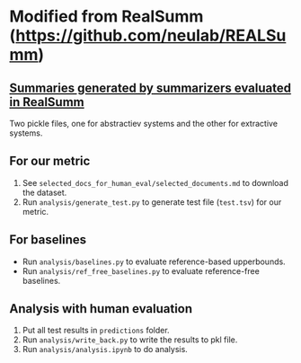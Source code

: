 # Modified from RealSumm (https://github.com/neulab/REALSumm)

## [Summaries generated by summarizers evaluated in RealSumm](https://github.com/neulab/REALSumm/tree/master/scores_dicts)
Two pickle files, one for abstractiev systems and the other for extractive systems.  

## For our metric
1. See ``selected_docs_for_human_eval/selected_documents.md`` to download the dataset.
2. Run ``analysis/generate_test.py`` to generate test file (``test.tsv``) for our metric.

## For baselines
- Run ``analysis/baselines.py`` to evaluate reference-based upperbounds.
- Run ``analysis/ref_free_baselines.py`` to evaluate reference-free baselines.

## Analysis with human evaluation
1. Put all test results in ``predictions`` folder.
3. Run ``analysis/write_back.py`` to write the results to pkl file.
4. Run ``analysis/analysis.ipynb`` to do analysis.
